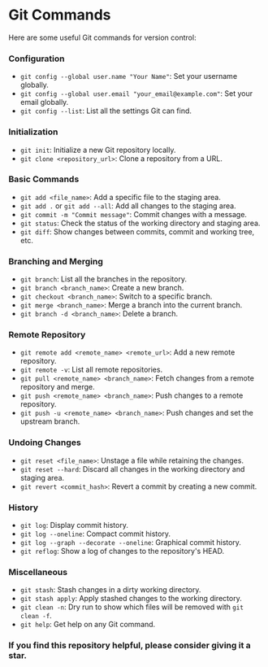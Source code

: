 # Git Commands

Here are some useful Git commands for version control:

### Configuration

- `git config --global user.name "Your Name"`: Set your username globally.
- `git config --global user.email "your_email@example.com"`: Set your email globally.
- `git config --list`: List all the settings Git can find.

### Initialization

- `git init`: Initialize a new Git repository locally.
- `git clone <repository_url>`: Clone a repository from a URL.

### Basic Commands

- `git add <file_name>`: Add a specific file to the staging area.
- `git add .` or `git add --all`: Add all changes to the staging area.
- `git commit -m "Commit message"`: Commit changes with a message.
- `git status`: Check the status of the working directory and staging area.
- `git diff`: Show changes between commits, commit and working tree, etc.

### Branching and Merging

- `git branch`: List all the branches in the repository.
- `git branch <branch_name>`: Create a new branch.
- `git checkout <branch_name>`: Switch to a specific branch.
- `git merge <branch_name>`: Merge a branch into the current branch.
- `git branch -d <branch_name>`: Delete a branch.

### Remote Repository

- `git remote add <remote_name> <remote_url>`: Add a new remote repository.
- `git remote -v`: List all remote repositories.
- `git pull <remote_name> <branch_name>`: Fetch changes from a remote repository and merge.
- `git push <remote_name> <branch_name>`: Push changes to a remote repository.
- `git push -u <remote_name> <branch_name>`: Push changes and set the upstream branch.

### Undoing Changes

- `git reset <file_name>`: Unstage a file while retaining the changes.
- `git reset --hard`: Discard all changes in the working directory and staging area.
- `git revert <commit_hash>`: Revert a commit by creating a new commit.

### History

- `git log`: Display commit history.
- `git log --oneline`: Compact commit history.
- `git log --graph --decorate --oneline`: Graphical commit history.
- `git reflog`: Show a log of changes to the repository's HEAD.

### Miscellaneous

- `git stash`: Stash changes in a dirty working directory.
- `git stash apply`: Apply stashed changes to the working directory.
- `git clean -n`: Dry run to show which files will be removed with `git clean -f`.
- `git help`: Get help on any Git command.

### If you find this repository helpful, please consider giving it a star.
